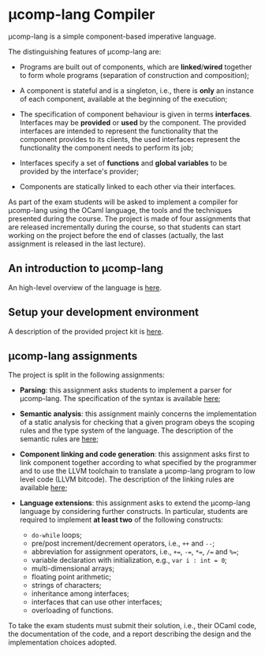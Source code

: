 # µcomp-lang Compiler

µcomp-lang is a simple component-based imperative language.

The distinguishing features of µcomp-lang are:
* Programs are built out of components, which are **linked**/**wired** together to form whole programs (separation of construction and composition);

* A component is stateful and is a singleton, i.e., there is **only** an instance of each component, available at the beginning of the execution;

* The specification of component behaviour is given in terms **interfaces**. 
  Interfaces may be **provided** or **used** by the component. 
  The provided interfaces are intended to represent the functionality that the component provides to its clients, the used interfaces represent the functionality the component needs to perform its job;

* Interfaces specify a set of **functions** and **global variables** to be provided by the interface's provider;

* Components are statically linked to each other via their interfaces.


As part of the exam students will be asked to implement a compiler for µcomp-lang using the OCaml language, the tools and the techniques presented during the course. 
The project is made of four assignments that are released incrementally during the course, so that students can start working on the project before the end of classes (actually, the last assignment is released in the last lecture).

## An introduction to µcomp-lang

An high-level overview of the language is [here](OVERVIEW.md).

## Setup your development environment

A description of the provided project kit is [here](SETUP.md).

## µcomp-lang assignments

The project is split in the following assignments:

* **Parsing**: this assignment asks students to implement a parser for µcomp-lang. The specification of the syntax is available [here](mcomp-parsing/README.md); 

* **Semantic analysis**: this assignment mainly concerns the implementation of a static analysis for checking that a given program obeys the scoping rules and the type system of the language. The description of the semantic rules are [here](mcomp-semantic-analysis/README.md);

* **Component linking and code generation**: this assignment asks first to link component together according to what specified by the programmer and to use the LLVM toolchain to translate a µcomp-lang program to low level code (LLVM bitcode). 
The description of the linking rules are available [here](mcomp-codegen/README.md); 

* **Language extensions**: this assignment asks to extend the µcomp-lang language by considering further constructs. In particular, students are required to implement **at least two** of the following constructs: 
    * `do-while` loops;
    * pre/post increment/decrement operators, i.e., `++` and `--`;
    * abbreviation for assignment operators, i.e., `+=`, `-=`, `*=`, `/=` and `%=`;
    * variable declaration with initialization, e.g., `var i : int = 0`;
    * multi-dimensional arrays;
    * floating point arithmetic;
    * strings of characters;
    * inheritance among interfaces;
    * interfaces that can use other interfaces;
    * overloading of functions. 

To take the exam students must submit their solution, i.e., their OCaml code, the documentation of the code, and a report describing the design and the implementation choices adopted.  
